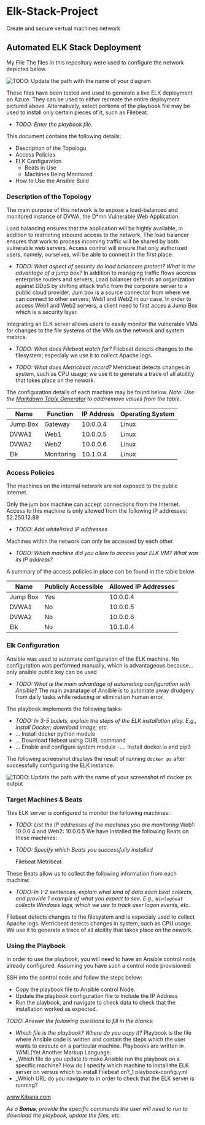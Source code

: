# Elk-Stack-Project
Create and secure vertual machines network 
## Automated ELK Stack Deployment
My File
The files in this repository were used to configure the network depicted below.

![TODO: Update the path with the name of your diagram](https://drive.google.com/file/d/1Cz0s3NfbKwJlKtX96Svtgz5MpM5IP6gv/view?usp=sharing)



These files have been tested and used to generate a live ELK deployment on Azure. They can be used to either recreate the entire deployment pictured above. Alternatively, select portions of the playbook file may be used to install only certain pieces of it, such as Filebeat.

  - _TODO: Enter the playbook file._ 

This document contains the following details:
- Description of the Topologu
- Access Policies
- ELK Configuration
  - Beats in Use
  - Machines Being Monitored
- How to Use the Ansible Build


### Description of the Topology

The main purpose of this network is to expose a load-balanced and monitored instance of DVWA, the D*mn Vulnerable Web Application.

Load balancing ensures that the application will be highly available, in addition to restricting inbound access to the network. The load balancer ensures that work to process incoming traffic will be shared by both vulnerable web servers. Access control will ensure that only authorized users, namely, ourselves, will be able to connect in the first place.
- _TODO: What aspect of security do load balancers protect? What is the advantage of a jump box?_
In addition to managing traffic flows accross enterprise routers and servers, Load balancer defends an organization against DDoS by shifting attack trafic from the corporate server to a public cloud provider.
Jum box is a source connector from where we can connect to other servers; Web1 and Web2 in our case. In order to access Web1 and Web2 servers, a client need to first acces a Jump Box which is a security layer.

Integrating an ELK server allows users to easily monitor the vulnerable VMs for changes to the file systems of the VMs on the network and system metrics.
- _TODO: What does Filebeat watch for?_ Filebeat detects changes to the filesystem; especialy we use it to collect Apache logs.

- _TODO: What does Metricbeat record?_ Metricbeat detects changes in system, such as CPU usage; we use it to generate a trace of all atcitity that takes place on the nework.

The configuration details of each machine may be found below.
_Note: Use the [Markdown Table Generator](http://www.tablesgenerator.com/markdown_tables) to add/remove values from the table_.

| Name     | Function | IP Address | Operating System |
|----------|----------|------------|------------------|
| Jump Box | Gateway  | 10.0.0.4   | Linux            |
| DVWA1    |   Web1   | 10.0.0.5   | Linux            |
| DVWA2    |   Web2   | 10.0.0.6   | Linux            |
| Elk      |Monitoring| 10.1.0.4   | Linux            |

### Access Policies

The machines on the internal network are not exposed to the public Internet. 

Only the jum box machine can accept connections from the Internet. Access to this machine is only allowed from the following IP addresses: 52.250.12.89
- _TODO: Add whitelisted IP addresses_

Machines within the network can only be accessed by each other.
- _TODO: Which machine did you allow to access your ELK VM? What was its IP address?_

A summary of the access policies in place can be found in the table below.

| Name     | Publicly Accessible | Allowed IP Addresses |
|----------|---------------------|----------------------|
| Jump Box |     Yes             | 10.0.0.4             |
| DVWA1    |     No              | 10.0.0.5             |
| DVWA2    |     No              | 10.0.0.6             |
| Elk      |     No              | 10.1.0.4             |

### Elk Configuration

Ansible was used to automate configuration of the ELK machine. No configuration was performed manually, which is advantageous because... only ansible public key can be used
- _TODO: What is the main advantage of automating configuration with Ansible?_
The main avanatage of Ansible is to automate away drudgery from daily tasks while reducing or elimination human error.

The playbook implements the following tasks:
- _TODO: In 3-5 bullets, explain the steps of the ELK installation play. E.g., install Docker; download image; etc._
- ... Install docker python module
- ... Download filebeat using CURL command
- ... Enable and configure system module
-.... Install docker.io and pip3

The following screenshot displays the result of running `docker ps` after successfully configuring the ELK instance.


![TODO: Update the path with the name of your screenshot of docker ps output](Images/docker_ps_output.png)

### Target Machines & Beats
This ELK server is configured to monitor the following machines:
- _TODO: List the IP addresses of the machines you are monitoring_
Web1: 10.0.0.4    and Web2: 10.0.0.5
We have installed the following Beats on these machines:
- _TODO: Specify which Beats you successfully installed_

  Filebeat 
  Metribeat


These Beats allow us to collect the following information from each machine:
- _TODO: In 1-2 sentences, explain what kind of data each beat collects, and provide 1 example of what you expect to see. E.g., `Winlogbeat` collects Windows logs, which we use to track user logon events, etc._

Filebeat detects changes to the filesystem and is especialy used to collect Apache logs.
Metricbeat detects changes in system, such as CPU usage. We use it to generate a trace of all atcitity that takes place on the nework.

### Using the Playbook
In order to use the playbook, you will need to have an Ansible control node already configured. Assuming you have such a control node provisioned: 

SSH into the control node and follow the steps below:
- Copy the playbook file to Ansible control Node.
- Update the playbook configuration file to include the IP Address
- Run the playbook, and navigate to check data to check that the installation worked as expected.

_TODO: Answer the following questions to fill in the blanks:_
- _Which file is the playbook? Where do you copy it?_
Playbook is the file where Ansible code is written and contain the steps which the user wants to execute on a particular machine. Playbooks are written in YAML(Yet Another Markup Language.
- _Which file do you update to make Ansible run the playbook on a specific machine? How do I specify which machine to install the ELK server on versus which to install Filebeat on?_1
playbook-config.yml
- _Which URL do you navigate to in order to check that the ELK server is running?

www.Kibana.com

_As a **Bonus**, provide the specific commands the user will need to run to download the playbook, update the files, etc._
